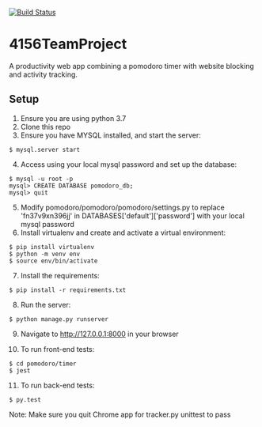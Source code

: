 [![Build Status](https://travis-ci.com/ki-cooley/4156TeamProject.svg?branch=main)](https://travis-ci.com/ki-cooley/4156TeamProject)

# 4156TeamProject
A productivity web app combining a pomodoro timer with website blocking and activity tracking.

## Setup
1. Ensure you are using python 3.7
2. Clone this repo
3. Ensure you have MYSQL installed, and start the server:
```
$ mysql.server start
```
4. Access using your local mysql password and set up the database:
```
$ mysql -u root -p
mysql> CREATE DATABASE pomodoro_db;
mysql> quit
```
5. Modify pomodoro/pomodoro/pomodoro/settings.py to replace 'fn37v9xn396jj' in DATABASES['default']['password'] with your local mysql password
6. Install virtualenv and create and activate a virtual environment:
```
$ pip install virtualenv
$ python -m venv env
$ source env/bin/activate
```
7. Install the requirements:
```
$ pip install -r requirements.txt
```
8. Run the server:
```
$ python manage.py runserver
```
9. Navigate to http://127.0.0.1:8000 in your browser

10. To run front-end tests: 
```
$ cd pomodoro/timer
$ jest
```
11. To run back-end tests: 
```
$ py.test
``` 
Note: Make sure you quit Chrome app for tracker.py unittest to pass

    
